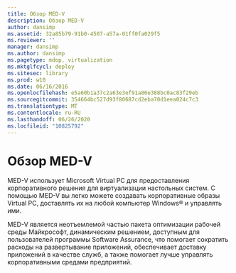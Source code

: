 ```yaml
---
title: Обзор MED-V
description: Обзор MED-V
author: dansimp
ms.assetid: 32a85b79-91b0-4507-a57a-01ff0fa029f5
ms.reviewer: ''
manager: dansimp
ms.author: dansimp
ms.pagetype: mdop, virtualization
ms.mktglfcycl: deploy
ms.sitesec: library
ms.prod: w10
ms.date: 06/16/2016
ms.openlocfilehash: e5a60b1a37c2a63e3ef91a86e388bc0ac83f29eb
ms.sourcegitcommit: 354664bc527d93f80687cd2eba70d1eea024c7c3
ms.translationtype: MT
ms.contentlocale: ru-RU
ms.lasthandoff: 06/26/2020
ms.locfileid: "10825792"
---
```

# Обзор MED-V


MED-V использует Microsoft Virtual PC для предоставления корпоративного решения для виртуализации настольных систем. С помощью MED-V вы легко можете создавать корпоративные образы Virtual PC, доставлять их на любой компьютер Windows® и управлять ими.

MED-V является неотъемлемой частью пакета оптимизации рабочей среды Майкрософт, динамическим решением, доступным для пользователей программы Software Assurance, что помогает сократить расходы на развертывание приложений, обеспечивает доставку приложений в качестве служб, а также помогает лучше управлять корпоративными средами предприятий.

 

 





